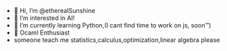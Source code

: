 - 👋 Hi, I’m @etherealSunshine
- 👀 I’m interested in AI!
- 🌱 I’m currently learning Python,(I cant find time to work on js, soon™)
- 🐪 Ocaml Enthusiast
- someone teach me statistics,calculus,optimization,linear algebra please 
<!---
etherealSunshine/etherealSunshine is a ✨ special ✨ repository because its `README.md` (this file) appears on your GitHub profile.
You can click the Preview link to take a look at your changes.
--->
